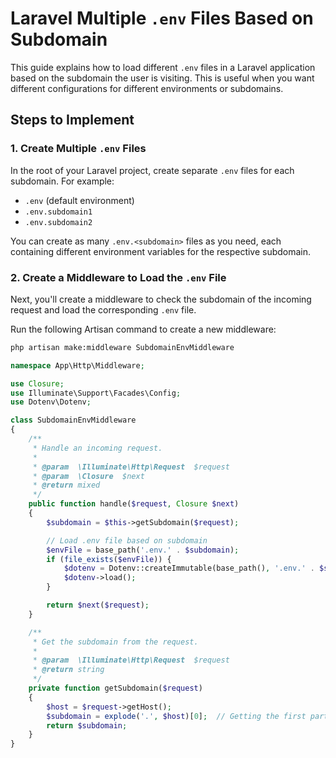 # Laravel Multiple `.env` Files Based on Subdomain

This guide explains how to load different `.env` files in a Laravel application based on the subdomain the user is visiting. This is useful when you want different configurations for different environments or subdomains.

## Steps to Implement

### 1. Create Multiple `.env` Files

In the root of your Laravel project, create separate `.env` files for each subdomain. For example:

- `.env` (default environment)
- `.env.subdomain1`
- `.env.subdomain2`

You can create as many `.env.<subdomain>` files as you need, each containing different environment variables for the respective subdomain.

### 2. Create a Middleware to Load the `.env` File

Next, you'll create a middleware to check the subdomain of the incoming request and load the corresponding `.env` file.

Run the following Artisan command to create a new middleware:

```bash
php artisan make:middleware SubdomainEnvMiddleware
```
```php
namespace App\Http\Middleware;

use Closure;
use Illuminate\Support\Facades\Config;
use Dotenv\Dotenv;

class SubdomainEnvMiddleware
{
    /**
     * Handle an incoming request.
     *
     * @param  \Illuminate\Http\Request  $request
     * @param  \Closure  $next
     * @return mixed
     */
    public function handle($request, Closure $next)
    {
        $subdomain = $this->getSubdomain($request);

        // Load .env file based on subdomain
        $envFile = base_path('.env.' . $subdomain);
        if (file_exists($envFile)) {
            $dotenv = Dotenv::createImmutable(base_path(), '.env.' . $subdomain);
            $dotenv->load();
        }

        return $next($request);
    }

    /**
     * Get the subdomain from the request.
     *
     * @param  \Illuminate\Http\Request  $request
     * @return string
     */
    private function getSubdomain($request)
    {
        $host = $request->getHost();
        $subdomain = explode('.', $host)[0];  // Getting the first part of the domain
        return $subdomain;
    }
}
```
